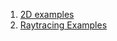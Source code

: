 1. [2D examples](https://github.com/danielscherzer/Framework/tree/master/MMPROG/Examples/2D)
1. [Raytracing Examples](https://github.com/danielscherzer/Framework/tree/master/MMPROG/Examples/raytracing)

